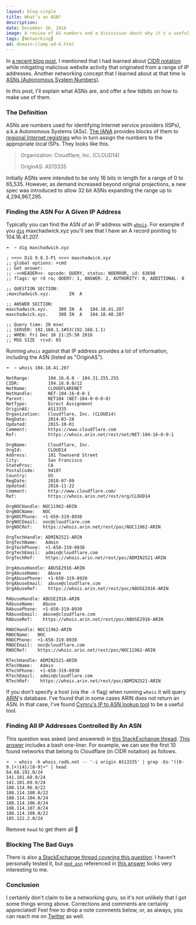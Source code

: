 ```yaml
---
layout: blog-single
title: What's an ASN?
description: 
date: December 16, 2016
image: A review of AS numbers and a discussion about why it's a useful concept to understand for application developers.
tags: [Networking]
ad: domain-clamp-ad-b.html
---
```


In [a recent blog post](/blog/what-is-cidr-notation), I mentioned that I had learned about [CIDR notation](https://en.wikipedia.org/wiki/Classless_Inter-Domain_Routing#CIDR_notation) while mitigating malicious website activity that originated from a range of IP addresses. Another networking concept that I learned about at that time is [ASNs (Autonomous System Numbers)](http://www.iana.org/assignments/as-numbers/as-numbers.xhtml). 

In this post, I'll explain what ASNs are, and offer a few tidbits on how to make use of them.

<!-- excerpt_separator -->

### The Definition

ASNs are numbers used for identifying Internet service providers (ISPs), a.k.a Autonomous Systems (ASs). [The IANA](http://www.iana.org/) provides blocks of them to [regional Internet registries](https://en.wikipedia.org/wiki/Regional_Internet_registry) who in turn assign the numbers to the appropriate local ISPs. They looks like this.

> Organization:   Cloudflare, Inc. (CLOUD14)
> 
> OriginAS:       AS13335

Initially ASNs were intended to be only 16 bits in length for a range of 0 to 65,535. However, as demand increased beyond original projections, a new spec was introduced to allow 32 bit ASNs expanding the range up to 4,294,967,295.

### Finding the ASN For A Given IP Address

Typically you can find the ASN of an IP address with [`whois`](http://www.manpagez.com/man/1/whois/). For example if you [`dig`](https://linux.die.net/man/1/dig) maxchadwick.xyz you'll see that I have an A record pointing to 104.18.41.207.

```
➜  ~ dig maxchadwick.xyz

; <<>> DiG 9.8.3-P1 <<>> maxchadwick.xyz
;; global options: +cmd
;; Got answer:
;; ->>HEADER<<- opcode: QUERY, status: NOERROR, id: 63698
;; flags: qr rd ra; QUERY: 1, ANSWER: 2, AUTHORITY: 0, ADDITIONAL: 0

;; QUESTION SECTION:
;maxchadwick.xyz.		IN	A

;; ANSWER SECTION:
maxchadwick.xyz.	300	IN	A	104.18.41.207
maxchadwick.xyz.	300	IN	A	104.18.40.207

;; Query time: 20 msec
;; SERVER: 192.168.1.1#53(192.168.1.1)
;; WHEN: Fri Dec 16 21:25:58 2016
;; MSG SIZE  rcvd: 65
```

Running `whois` against that IP address provides a lot of information, including the ASN (listed as "OriginAS").

```
➜  ~ whois 104.18.41.207

NetRange:       104.16.0.0 - 104.31.255.255
CIDR:           104.16.0.0/12
NetName:        CLOUDFLARENET
NetHandle:      NET-104-16-0-0-1
Parent:         NET104 (NET-104-0-0-0-0)
NetType:        Direct Assignment
OriginAS:       AS13335
Organization:   Cloudflare, Inc. (CLOUD14)
RegDate:        2014-03-28
Updated:        2015-10-01
Comment:        https://www.cloudflare.com
Ref:            https://whois.arin.net/rest/net/NET-104-16-0-0-1

OrgName:        Cloudflare, Inc.
OrgId:          CLOUD14
Address:        101 Townsend Street
City:           San Francisco
StateProv:      CA
PostalCode:     94107
Country:        US
RegDate:        2010-07-09
Updated:        2016-11-22
Comment:        http://www.cloudflare.com/
Ref:            https://whois.arin.net/rest/org/CLOUD14

OrgNOCHandle: NOC11962-ARIN
OrgNOCName:   NOC
OrgNOCPhone:  +1-650-319-8930
OrgNOCEmail:  noc@cloudflare.com
OrgNOCRef:    https://whois.arin.net/rest/poc/NOC11962-ARIN

OrgTechHandle: ADMIN2521-ARIN
OrgTechName:   Admin
OrgTechPhone:  +1-650-319-8930
OrgTechEmail:  admin@cloudflare.com
OrgTechRef:    https://whois.arin.net/rest/poc/ADMIN2521-ARIN

OrgAbuseHandle: ABUSE2916-ARIN
OrgAbuseName:   Abuse
OrgAbusePhone:  +1-650-319-8930
OrgAbuseEmail:  abuse@cloudflare.com
OrgAbuseRef:    https://whois.arin.net/rest/poc/ABUSE2916-ARIN

RAbuseHandle: ABUSE2916-ARIN
RAbuseName:   Abuse
RAbusePhone:  +1-650-319-8930
RAbuseEmail:  abuse@cloudflare.com
RAbuseRef:    https://whois.arin.net/rest/poc/ABUSE2916-ARIN

RNOCHandle: NOC11962-ARIN
RNOCName:   NOC
RNOCPhone:  +1-650-319-8930
RNOCEmail:  noc@cloudflare.com
RNOCRef:    https://whois.arin.net/rest/poc/NOC11962-ARIN

RTechHandle: ADMIN2521-ARIN
RTechName:   Admin
RTechPhone:  +1-650-319-8930
RTechEmail:  admin@cloudflare.com
RTechRef:    https://whois.arin.net/rest/poc/ADMIN2521-ARIN
```

If you don't specify a host (via the `-h` flag) when running `whois` it will query [ARIN](https://www.arin.net/)'s database. I've found that in some cases ARIN does not return an ASN. In that case, I've found [Cymru's IP to ASN lookup tool](https://asn.cymru.com/cgi-bin/whois.cgi) to be a useful tool.

### Finding All IP Addresses Controlled By An ASN

This question was asked (and answered) in [this StackExchange thread](http://superuser.com/questions/405666/how-to-find-out-all-ip-ranges-belonging-to-a-certain-as). [This answer](http://superuser.com/questions/405666/how-to-find-out-all-ip-ranges-belonging-to-a-certain-as#answer-978189) includes a bash one-liner. For example, we can see the first 10 found networks that belong to Cloudflare (in CIDR notation) as follows.

```
➜  ~ whois -h whois.radb.net -- '-i origin AS13335' | grep -Eo "([0-9.]+){4}/[0-9]+" | head
64.68.192.0/24
141.101.68.0/24
141.101.69.0/24
188.114.96.0/22
188.114.100.0/22
188.114.104.0/24
188.114.106.0/24
188.114.107.0/24
188.114.108.0/22
185.122.2.0/24
```

Remove `head` to get them all :rainbow:

### Blocking The Bad Guys

There is also [a StackExchange thread covering this question](http://superuser.com/questions/810853/how-do-i-block-a-host-by-asn-example-as16276). I haven't personally tested it, but [`mod_asn`](http://mirrorbrain.org/mod_asn/) referenced in [this answer](http://superuser.com/questions/810853/how-do-i-block-a-host-by-asn-example-as16276#answer-810864) looks very interesting to me.

### Conclusion

I certainly don't claim to be a networking guru, so it's not unlikely that I got some things wrong above. Corrections and comments are certainly appreciated! Feel free to drop a note comments below, or, as always, you can reach me on [Twitter](http://twitter.com/maxpchadwick) as well.
